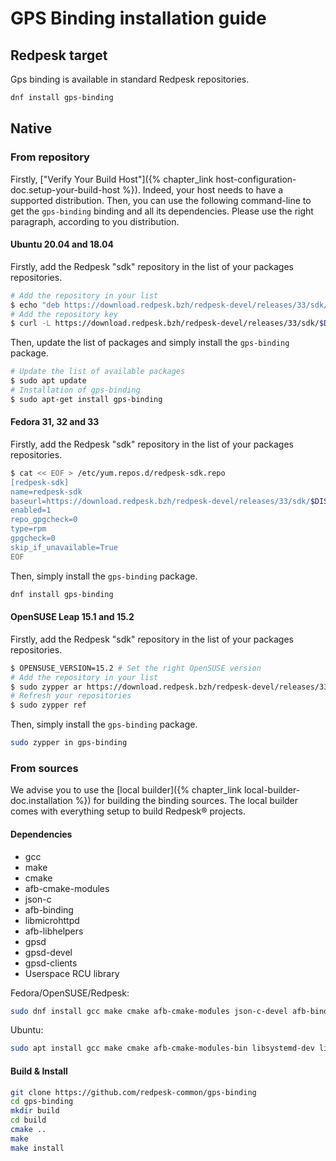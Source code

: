 # GPS Binding installation guide

## Redpesk target

Gps binding is available in standard Redpesk repositories.

```bash
dnf install gps-binding
```

## Native

### From repository

Firstly, ["Verify Your Build Host"]({% chapter_link host-configuration-doc.setup-your-build-host %}). Indeed, your host needs to have a supported distribution.
Then, you can use the following command-line to get the `gps-binding` binding and all its dependencies. Please use the right paragraph, according to you distribution.

#### Ubuntu 20.04 and 18.04

Firstly, add the Redpesk "sdk" repository in the list of your packages repositories.

```bash
# Add the repository in your list
$ echo "deb https://download.redpesk.bzh/redpesk-devel/releases/33/sdk/$DISTRO/ ./" | sudo tee -a /etc/apt/sources.list
# Add the repository key
$ curl -L https://download.redpesk.bzh/redpesk-devel/releases/33/sdk/$DISTRO/Release.key | sudo apt-key add -
```

Then, update the list of packages and simply install the `gps-binding` package.

```bash
# Update the list of available packages
$ sudo apt update
# Installation of gps-binding
$ sudo apt-get install gps-binding
```

#### Fedora 31, 32 and 33

Firstly, add the Redpesk "sdk" repository in the list of your packages repositories.

```bash
$ cat << EOF > /etc/yum.repos.d/redpesk-sdk.repo
[redpesk-sdk]
name=redpesk-sdk
baseurl=https://download.redpesk.bzh/redpesk-devel/releases/33/sdk/$DISTRO
enabled=1
repo_gpgcheck=0
type=rpm
gpgcheck=0
skip_if_unavailable=True
EOF
```

Then, simply install the `gps-binding` package.

```bash
dnf install gps-binding
```

#### OpenSUSE Leap 15.1 and 15.2

Firstly, add the Redpesk "sdk" repository in the list of your packages repositories.

```bash
$ OPENSUSE_VERSION=15.2 # Set the right OpenSUSE version
# Add the repository in your list
$ sudo zypper ar https://download.redpesk.bzh/redpesk-devel/releases/33/sdk/$DISTRO/ redpesk-sdk
# Refresh your repositories
$ sudo zypper ref
```

Then, simply install the `gps-binding` package.

```bash
sudo zypper in gps-binding
```

### From sources

We advise you to use the [local builder]({% chapter_link local-builder-doc.installation %}) for building the binding sources. The local builder comes with everything setup to build Redpesk® projects.

#### Dependencies

- gcc
- make
- cmake
- afb-cmake-modules
- json-c
- afb-binding
- libmicrohttpd
- afb-libhelpers
- gpsd
- gpsd-devel
- gpsd-clients
- Userspace RCU library

Fedora/OpenSUSE/Redpesk:
```bash
sudo dnf install gcc make cmake afb-cmake-modules json-c-devel afb-binding-devel libmicrohttpd afb-libhelpers-devel gpsd gpsd-devel gpsd-clients gpsd-libs userspace-rcu-devel
```

Ubuntu:
```bash
sudo apt install gcc make cmake afb-cmake-modules-bin libsystemd-dev libjson-c-dev afb-binding-dev libmicrohttpd12 afb-libhelpers-dev gpsd libgps-dev gpsd-clients liburcu-dev
```

#### Build & Install

```bash
git clone https://github.com/redpesk-common/gps-binding
cd gps-binding
mkdir build
cd build
cmake ..
make
make install
```
